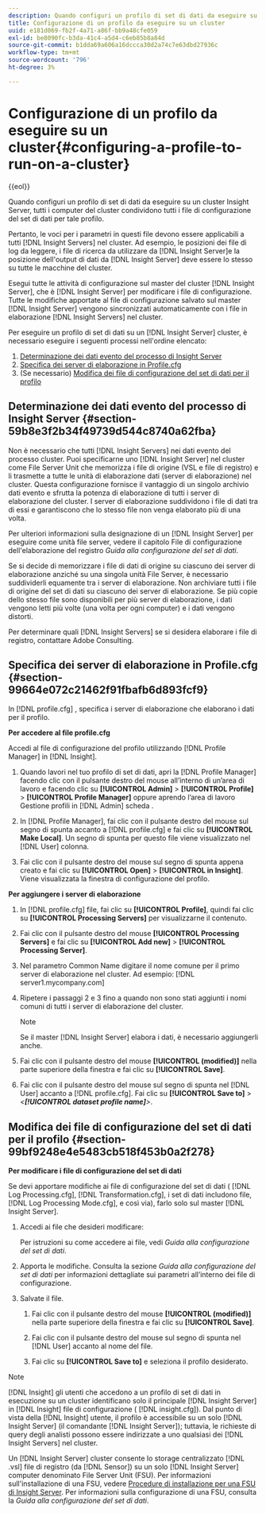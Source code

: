```yaml
---
description: Quando configuri un profilo di set di dati da eseguire su un cluster Insight Server, tutti i computer del cluster condividono tutti i file di configurazione del set di dati per tale profilo.
title: Configurazione di un profilo da eseguire su un cluster
uuid: e181d069-fb2f-4a71-a86f-bb9a48cfe059
exl-id: be8090fc-b3da-41c4-a5d4-c6eb85b8a84d
source-git-commit: b1dda69a606a16dccca30d2a74c7e63dbd27936c
workflow-type: tm+mt
source-wordcount: '796'
ht-degree: 3%

---
```


# Configurazione di un profilo da eseguire su un cluster{#configuring-a-profile-to-run-on-a-cluster}

{{eol}}

Quando configuri un profilo di set di dati da eseguire su un cluster Insight Server, tutti i computer del cluster condividono tutti i file di configurazione del set di dati per tale profilo.

Pertanto, le voci per i parametri in questi file devono essere applicabili a tutti [!DNL Insight Servers] nel cluster. Ad esempio, le posizioni dei file di log da leggere, i file di ricerca da utilizzare da [!DNL Insight Server]e la posizione dell&#39;output di dati da [!DNL Insight Server] deve essere lo stesso su tutte le macchine del cluster.

Esegui tutte le attività di configurazione sul master del cluster [!DNL Insight Server], che è [!DNL Insight Server] per modificare i file di configurazione. Tutte le modifiche apportate al file di configurazione salvato sul master [!DNL Insight Server] vengono sincronizzati automaticamente con i file in elaborazione [!DNL Insight Servers] nel cluster.

Per eseguire un profilo di set di dati su un [!DNL Insight Server] cluster, è necessario eseguire i seguenti processi nell&#39;ordine elencato:

1. [Determinazione dei dati evento del processo di Insight Server](../../../../../../home/c-inst-svr/c-install-ins-svr/c-ins-svr-clstrs/c-inst-ins-svr-clstr/c-inst-proc-clstr/c-config-prof-run-clstr.md#section-59b8e3f2b34f49739d544c8740a62fba)
1. [Specifica dei server di elaborazione in Profile.cfg](../../../../../../home/c-inst-svr/c-install-ins-svr/c-ins-svr-clstrs/c-inst-ins-svr-clstr/c-inst-proc-clstr/c-config-prof-run-clstr.md#section-99664e072c21462f91fbafb6d893fcf9)
1. (Se necessario) [Modifica dei file di configurazione del set di dati per il profilo](../../../../../../home/c-inst-svr/c-install-ins-svr/c-ins-svr-clstrs/c-inst-ins-svr-clstr/c-inst-proc-clstr/c-config-prof-run-clstr.md#section-99bf9248e4e5483cb518f453b0a2f278)

## Determinazione dei dati evento del processo di Insight Server {#section-59b8e3f2b34f49739d544c8740a62fba}

Non è necessario che tutti [!DNL Insight Servers] nei dati evento del processo cluster. Puoi specificarne uno [!DNL Insight Server] nel cluster come File Server Unit che memorizza i file di origine (VSL e file di registro) e li trasmette a tutte le unità di elaborazione dati (server di elaborazione) nel cluster. Questa configurazione fornisce il vantaggio di un singolo archivio dati evento e sfrutta la potenza di elaborazione di tutti i server di elaborazione del cluster. I server di elaborazione suddividono i file di dati tra di essi e garantiscono che lo stesso file non venga elaborato più di una volta.

Per ulteriori informazioni sulla designazione di un [!DNL Insight Server] per eseguire come unità file server, vedere il capitolo File di configurazione dell&#39;elaborazione del registro *Guida alla configurazione del set di dati*.

Se si decide di memorizzare i file di dati di origine su ciascuno dei server di elaborazione anziché su una singola unità File Server, è necessario suddividerli equamente tra i server di elaborazione. Non archiviare tutti i file di origine del set di dati su ciascuno dei server di elaborazione. Se più copie dello stesso file sono disponibili per più server di elaborazione, i dati vengono letti più volte (una volta per ogni computer) e i dati vengono distorti.

Per determinare quali [!DNL Insight Servers] se si desidera elaborare i file di registro, contattare Adobe Consulting.

## Specifica dei server di elaborazione in Profile.cfg {#section-99664e072c21462f91fbafb6d893fcf9}

In [!DNL profile.cfg] , specifica i server di elaborazione che elaborano i dati per il profilo.

**Per accedere al file profile.cfg**

Accedi al file di configurazione del profilo utilizzando [!DNL Profile Manager] in [!DNL Insight].

1. Quando lavori nel tuo profilo di set di dati, apri la [!DNL Profile Manager] facendo clic con il pulsante destro del mouse all’interno di un’area di lavoro e facendo clic su **[!UICONTROL Admin]** > **[!UICONTROL Profile]** > **[!UICONTROL Profile Manager]** oppure aprendo l’area di lavoro Gestione profili in [!DNL Admin] scheda .

1. In [!DNL Profile Manager], fai clic con il pulsante destro del mouse sul segno di spunta accanto a [!DNL profile.cfg] e fai clic su **[!UICONTROL Make Local]**. Un segno di spunta per questo file viene visualizzato nel [!DNL User] colonna.

1. Fai clic con il pulsante destro del mouse sul segno di spunta appena creato e fai clic su **[!UICONTROL Open]** > **[!UICONTROL in Insight]**. Viene visualizzata la finestra di configurazione del profilo.

**Per aggiungere i server di elaborazione**

1. In [!DNL profile.cfg] file, fai clic su **[!UICONTROL Profile]**, quindi fai clic su **[!UICONTROL Processing Servers]** per visualizzarne il contenuto.

1. Fai clic con il pulsante destro del mouse **[!UICONTROL Processing Servers]** e fai clic su **[!UICONTROL Add new]** > **[!UICONTROL Processing Server]**.

1. Nel parametro Common Name digitare il nome comune per il primo server di elaborazione nel cluster. Ad esempio: [!DNL server1.mycompany.com]
1. Ripetere i passaggi 2 e 3 fino a quando non sono stati aggiunti i nomi comuni di tutti i server di elaborazione del cluster.

   >[!NOTE]
   >
   >Se il master [!DNL Insight Server] elabora i dati, è necessario aggiungerli anche.

1. Fai clic con il pulsante destro del mouse **[!UICONTROL (modified)]** nella parte superiore della finestra e fai clic su **[!UICONTROL Save]**.

1. Fai clic con il pulsante destro del mouse sul segno di spunta nel [!DNL User] accanto a [!DNL profile.cfg]. Fai clic su **[!UICONTROL Save to]** > *&lt;**[!UICONTROL dataset profile name]**>*.

## Modifica dei file di configurazione del set di dati per il profilo {#section-99bf9248e4e5483cb518f453b0a2f278}

**Per modificare i file di configurazione del set di dati**

Se devi apportare modifiche ai file di configurazione del set di dati ( [!DNL Log Processing.cfg], [!DNL Transformation.cfg], i set di dati includono file, [!DNL Log Processing Mode.cfg], e così via), farlo solo sul master [!DNL Insight Server].

1. Accedi ai file che desideri modificare:

   Per istruzioni su come accedere ai file, vedi *Guida alla configurazione del set di dati*.
1. Apporta le modifiche. Consulta la sezione *Guida alla configurazione del set di dati* per informazioni dettagliate sui parametri all’interno dei file di configurazione.
1. Salvate il file.

   1. Fai clic con il pulsante destro del mouse **[!UICONTROL (modified)]** nella parte superiore della finestra e fai clic su **[!UICONTROL Save]**.

   1. Fai clic con il pulsante destro del mouse sul segno di spunta nel [!DNL User] accanto al nome del file.
   1. Fai clic su **[!UICONTROL Save to]** e seleziona il profilo desiderato.

>[!NOTE]
>
>[!DNL Insight] gli utenti che accedono a un profilo di set di dati in esecuzione su un cluster identificano solo il principale [!DNL Insight Server] in [!DNL Insight] file di configurazione ( [!DNL insight.cfg]). Dal punto di vista della [!DNL Insight] utente, il profilo è accessibile su un solo [!DNL Insight Server] (il comandante [!DNL Insight Server]); tuttavia, le richieste di query degli analisti possono essere indirizzate a uno qualsiasi dei [!DNL Insight Servers] nel cluster.

Un [!DNL Insight Server] cluster consente lo storage centralizzato [!DNL .vsl] file di registro (da [!DNL Sensor]) su un solo [!DNL Insight Server] computer denominato File Server Unit (FSU). Per informazioni sull&#39;installazione di una FSU, vedere [Procedure di installazione per una FSU di Insight Server](../../../../../../home/c-inst-svr/c-install-ins-svr/t-inst-proc-fsu.md#task-e4a4a791b6694119ba45b36f3e573016). Per informazioni sulla configurazione di una FSU, consulta la *Guida alla configurazione del set di dati*.
